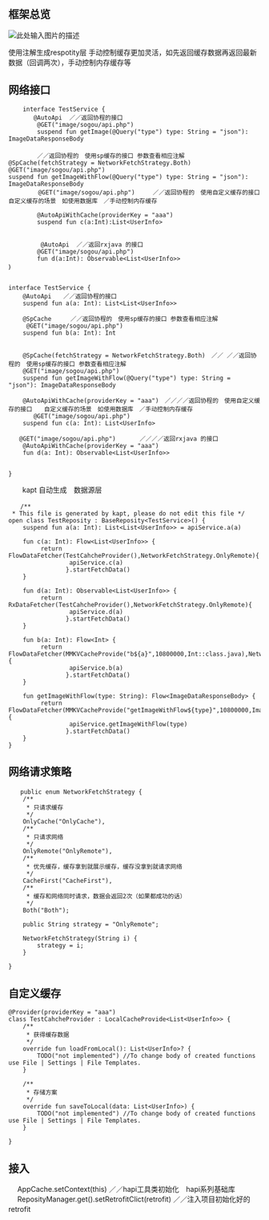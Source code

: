 


 






## 框架总览 ##

![此处输入图片的描述][1]

使用注解生成respotity层
手动控制缓存更加灵活，如先返回缓存数据再返回最新数据（回调两次），手动控制内存缓存等


## 网络接口 ##

        interface TestService {
           @AutoApi  ／／返回协程的接口
            @GET("image/sogou/api.php")
            suspend fun getImage(@Query("type") type: String = "json"): ImageDataResponseBody
        　　
            ／／返回协程的　使用sp缓存的接口 参数查看相应注解
    @SpCache(fetchStrategy = NetworkFetchStrategy.Both)
    @GET("image/sogou/api.php")
    suspend fun getImageWithFlow(@Query("type") type: String = "json"): ImageDataResponseBody
         　　@GET("image/sogou/api.php")　　　／／返回协程的　使用自定义缓存的接口　　自定义缓存的场景　如使用数据库　／手动控制内存缓存
            
            @AutoApiWithCache(providerKey = "aaa")
            suspend fun c(a:Int):List<UserInfo>
        
        
             @AutoApi  ／／返回rxjava 的接口
            @GET("image/sogou/api.php")
            fun d(a:Int): Observable<List<UserInfo>>
    ｝
    
    
    interface TestService {
        @AutoApi　　／／返回协程的接口
        suspend fun a(a: Int): List<List<UserInfo>>
    
        @SpCache　　  ／／返回协程的　使用sp缓存的接口 参数查看相应注解
         @GET("image/sogou/api.php")
        suspend fun b(a: Int): Int
    
        
        @SpCache(fetchStrategy = NetworkFetchStrategy.Both)　／／ ／／返回协程的　使用sp缓存的接口 参数查看相应注解
        @GET("image/sogou/api.php")
        suspend fun getImageWithFlow(@Query("type") type: String = "json"): ImageDataResponseBody
    
        @AutoApiWithCache(providerKey = "aaa")　／／／／返回协程的　使用自定义缓存的接口　　自定义缓存的场景　如使用数据库　／手动控制内存缓存
           @GET("image/sogou/api.php")
        suspend fun c(a: Int): List<UserInfo>
    
       @GET("image/sogou/api.php")　　　　／／／／返回rxjava 的接口　
        @AutoApiWithCache(providerKey = "aaa")
        fun d(a: Int): Observable<List<UserInfo>>
    
    
    }

　　kapt 自动生成　数据源层

    　　/**
     * This file is generated by kapt, please do not edit this file */
    open class TestReposity : BaseReposity<TestService>() {
        suspend fun a(a: Int): List<List<UserInfo>> = apiService.a(a)
    
        fun c(a: Int): Flow<List<UserInfo>> {
             return FlowDataFetcher(TestCahcheProvider(),NetworkFetchStrategy.OnlyRemote){
                     apiService.c(a)
                    }.startFetchData()
        }
    
        fun d(a: Int): Observable<List<UserInfo>> {
             return RxDataFetcher(TestCahcheProvider(),NetworkFetchStrategy.OnlyRemote){
                     apiService.d(a)
                    }.startFetchData()
        }
    
        fun b(a: Int): Flow<Int> {
             return FlowDataFetcher(MMKVCacheProvide("b${a}",10800000,Int::class.java),NetworkFetchStrategy.CacheFirst){
                     apiService.b(a)
                    }.startFetchData()
        }
    
        fun getImageWithFlow(type: String): Flow<ImageDataResponseBody> {
             return FlowDataFetcher(MMKVCacheProvide("getImageWithFlow${type}",10800000,ImageDataResponseBody::class.java),NetworkFetchStrategy.Both){
                     apiService.getImageWithFlow(type)
                    }.startFetchData()
        }
    }

## 网络请求策略 ##

    　　public enum NetworkFetchStrategy {
        /**
         * 只请求缓存
         */
        OnlyCache("OnlyCache"),
        /**
         * 只请求网络
         */
        OnlyRemote("OnlyRemote"),
        /**
         * 优先缓存，缓存拿到就展示缓存，缓存没拿到就请求网络
         */
        CacheFirst("CacheFirst"),
        /**
         * 缓存和网络同时请求，数据会返回2次（如果都成功的话）
         */
        Both("Both");
    
        public String strategy = "OnlyRemote";
    
        NetworkFetchStrategy(String i) {
            strategy = i;
        }
    
    }
## 自定义缓存 ##

    @Provider(providerKey = "aaa")
    class TestCahcheProvider : LocalCacheProvide<List<UserInfo>> {
        /**
         * 获得缓存数据
         */
        override fun loadFromLocal(): List<UserInfo>? {
            TODO("not implemented") //To change body of created functions use File | Settings | File Templates.
        }
    
        /**
         * 存储方案
         */
        override fun saveToLocal(data: List<UserInfo>) {
            TODO("not implemented") //To change body of created functions use File | Settings | File Templates.
        }
    
    }
    
    
## 接入 ##
　  AppCache.setContext(this) ／／hapi工具类初始化　hapi系列基础库
　  ReposityManager.get().setRetrofitClict(retrofit) ／／注入项目初始化好的retrofit
　  

  [1]: http://git.7guoyouxi.com/android_repo/base-frame-new/raw/latest_branch/img/ic.png

